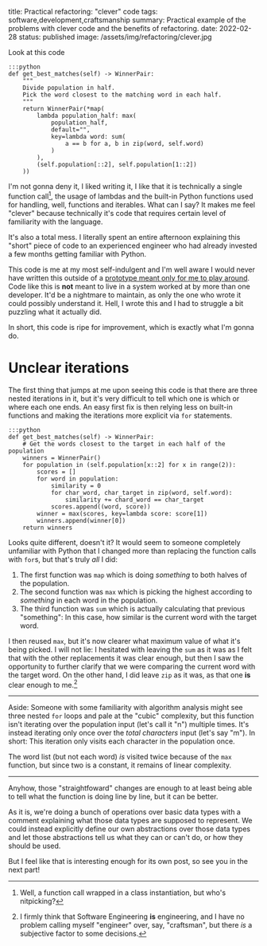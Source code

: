 title: Practical refactoring: "clever" code
tags: software,development,craftsmanship
summary: Practical example of the problems with clever code and the benefits of refactoring.
date: 2022-02-28
status: published
image: /assets/img/refactoring/clever.jpg

Look at this code

    :::python
    def get_best_matches(self) -> WinnerPair:
        """
        Divide population in half.
        Pick the word closest to the matching word in each half.
        """
        return WinnerPair(*map(
            lambda population_half: max(
                population_half,
                default="",
                key=lambda word: sum(
                    a == b for a, b in zip(word, self.word)
                )
            ),
            (self.population[::2], self.population[1::2])
        ))

I'm not gonna deny it, I liked writing it, I like that it is technically a single function call[^class],
the usage of lambdas and the built-in Python functions used for handling, well, functions and iterables.
What can I say? It makes me feel "clever" because technically it's code that requires certain level of
familiarity with the language.

It's also a total mess. I literally spent an entire afternoon explaining this "short" piece of code
to an experienced engineer who had already invested a few months getting familiar with Python.

This code is me at my most self-indulgent and I'm well aware I would never have written this outside
of a [prototype meant only for me to play around][proto]. Code like this is **not** meant to live in a
system worked at by more than one developer. It'd be a nightmare to maintain, as only the one who wrote
it could possibly understand it. Hell, I wrote this and I had to struggle a bit puzzling what it actually
did.

In short, this code is ripe for improvement, which is exactly what I'm gonna do.

# Unclear iterations

The first thing that jumps at me upon seeing this code is that there are three nested iterations in it,
but it's very difficult to tell which one is which or where each one ends.
An easy first fix is then relying less on built-in functions and making the iterations more explicit
via `for` statements.

    :::python
    def get_best_matches(self) -> WinnerPair:
        # Get the words closest to the target in each half of the population
        winners = WinnerPair()
        for population in (self.population[x::2] for x in range(2)):
            scores = []
            for word in population:
                similarity = 0
                for char_word, char_target in zip(word, self.word):
                    similarity += chard_word == char_target
                scores.append((word, score))
            winner = max(scores, key=lambda score: score[1])
            winners.append(winner[0])
        return winners

Looks quite different, doesn't it? It would seem to someone completely unfamiliar with Python that
I changed more than replacing the function calls with `for`s, but that's truly _all_ I did:

1. The first function was `map` which is doing _something_ to both halves of the population.
2. The second function was `max` which is picking the highest according to _something_ in each word in
the population.
3. The third function was `sum` which is actually calculating that previous "something": In this case,
how similar is the current word with the target word.

I then reused `max`, but it's now clearer what maximum value of what it's being picked. I will not lie:
I hesitated with leaving the `sum` as it was as I felt that with the other replacements it was clear enough,
but then I saw the opportunity to further clarify that we were comparing the current word with the target word.
On the other hand, I did leave `zip` as it was, as that one **is** clear enough to me.[^craft]

---

Aside: Someone with some familiarity with algorithm analysis might see three nested `for` loops and
pale at the "cubic" complexity, but this function isn't iterating over the population input
(let's call it "n") multiple times. It's instead iterating only once over the _total characters_ input
(let's say "m"). In short: This iteration only visits each character in the population once.

The word list (but not each word) _is_ visited twice because of the `max` function, but since two is a
constant, it remains of linear complexity.

---

Anyhow, those "straightfoward" changes are enough to at least being able to tell what the function
is doing line by line, but it can be better.

As it is, we're doing a bunch of operations over basic data types with a comment explaining what
those data types are supposed to represent. We could instead explicitly define our own abstractions over
those data types and let those abstractions tell us what they can or can't do, or how they should be
used.

But I feel like that is interesting enough for its own post, so see you in the next part!

[^class]: Well, a function call wrapped in a class instantiation, but who's nitpicking?
[^craft]: I firmly think that Software Engineering **is** engineering, and I have no problem calling myself "engineer" over, say, "craftsman", but there _is_ a subjective factor to some decisions.

[proto]: https://gitlab.com/luord/prototype
